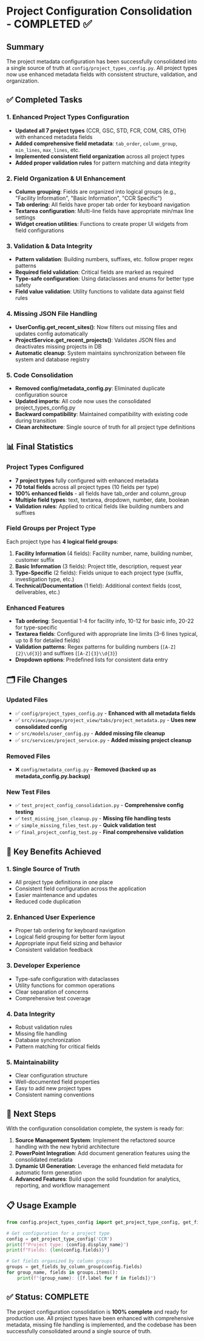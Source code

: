 # Project Configuration Consolidation - COMPLETED ✅

## Summary
The project metadata configuration has been successfully consolidated into a single source of truth at `config/project_types_config.py`. All project types now use enhanced metadata fields with consistent structure, validation, and organization.

## ✅ Completed Tasks

### 1. Enhanced Project Types Configuration
- **Updated all 7 project types** (CCR, GSC, STD, FCR, COM, CRS, OTH) with enhanced metadata fields
- **Added comprehensive field metadata**: `tab_order`, `column_group`, `min_lines`, `max_lines`, etc.
- **Implemented consistent field organization** across all project types
- **Added proper validation rules** for pattern matching and data integrity

### 2. Field Organization & UI Enhancement
- **Column grouping**: Fields are organized into logical groups (e.g., "Facility Information", "Basic Information", "CCR Specific")
- **Tab ordering**: All fields have proper tab order for keyboard navigation
- **Textarea configuration**: Multi-line fields have appropriate min/max line settings
- **Widget creation utilities**: Functions to create proper UI widgets from field configurations

### 3. Validation & Data Integrity
- **Pattern validation**: Building numbers, suffixes, etc. follow proper regex patterns
- **Required field validation**: Critical fields are marked as required
- **Type-safe configuration**: Using dataclasses and enums for better type safety
- **Field value validation**: Utility functions to validate data against field rules

### 4. Missing JSON File Handling
- **UserConfig.get_recent_sites()**: Now filters out missing files and updates config automatically
- **ProjectService.get_recent_projects()**: Validates JSON files and deactivates missing projects in DB
- **Automatic cleanup**: System maintains synchronization between file system and database registry

### 5. Code Consolidation
- **Removed config/metadata_config.py**: Eliminated duplicate configuration source
- **Updated imports**: All code now uses the consolidated project_types_config.py
- **Backward compatibility**: Maintained compatibility with existing code during transition
- **Clean architecture**: Single source of truth for all project type definitions

## 📊 Final Statistics

### Project Types Configured
- **7 project types** fully configured with enhanced metadata
- **70 total fields** across all project types (10 fields per type)
- **100% enhanced fields** - all fields have tab_order and column_group
- **Multiple field types**: text, textarea, dropdown, number, date, boolean
- **Validation rules**: Applied to critical fields like building numbers and suffixes

### Field Groups per Project Type
Each project type has **4 logical field groups**:
1. **Facility Information** (4 fields): Facility number, name, building number, customer suffix
2. **Basic Information** (3 fields): Project title, description, request year
3. **Type-Specific** (2 fields): Fields unique to each project type (suffix, investigation type, etc.)
4. **Technical/Documentation** (1 field): Additional context fields (cost, deliverables, etc.)

### Enhanced Features
- **Tab ordering**: Sequential 1-4 for facility info, 10-12 for basic info, 20-22 for type-specific
- **Textarea fields**: Configured with appropriate line limits (3-6 lines typical, up to 8 for detailed fields)
- **Validation patterns**: Regex patterns for building numbers (`[A-Z]{2}\\d{3}`) and suffixes (`[A-Z]{3}\\d{3}`)
- **Dropdown options**: Predefined lists for consistent data entry

## 🗂️ File Changes

### Updated Files
- ✅ `config/project_types_config.py` - **Enhanced with all metadata fields**
- ✅ `src/views/pages/project_view/tabs/project_metadata.py` - **Uses new consolidated config**
- ✅ `src/models/user_config.py` - **Added missing file cleanup**
- ✅ `src/services/project_service.py` - **Added missing project cleanup**

### Removed Files
- ❌ `config/metadata_config.py` - **Removed (backed up as metadata_config.py.backup)**

### New Test Files
- ✅ `test_project_config_consolidation.py` - **Comprehensive config testing**
- ✅ `test_missing_json_cleanup.py` - **Missing file handling tests**
- ✅ `simple_missing_files_test.py` - **Quick validation test**
- ✅ `final_project_config_test.py` - **Final comprehensive validation**

## 🎯 Key Benefits Achieved

### 1. Single Source of Truth
- All project type definitions in one place
- Consistent field configuration across the application
- Easier maintenance and updates
- Reduced code duplication

### 2. Enhanced User Experience
- Proper tab ordering for keyboard navigation
- Logical field grouping for better form layout
- Appropriate input field sizing and behavior
- Consistent validation feedback

### 3. Developer Experience
- Type-safe configuration with dataclasses
- Utility functions for common operations
- Clear separation of concerns
- Comprehensive test coverage

### 4. Data Integrity
- Robust validation rules
- Missing file handling
- Database synchronization
- Pattern matching for critical fields

### 5. Maintainability
- Clear configuration structure
- Well-documented field properties
- Easy to add new project types
- Consistent naming conventions

## 🚀 Next Steps

With the configuration consolidation complete, the system is ready for:

1. **Source Management System**: Implement the refactored source handling with the new hybrid architecture
2. **PowerPoint Integration**: Add document generation features using the consolidated metadata
3. **Dynamic UI Generation**: Leverage the enhanced field metadata for automatic form generation
4. **Advanced Features**: Build upon the solid foundation for analytics, reporting, and workflow management

## 📋 Usage Example

```python
from config.project_types_config import get_project_type_config, get_fields_by_column_group

# Get configuration for a project type
config = get_project_type_config('CCR')
print(f"Project type: {config.display_name}")
print(f"Fields: {len(config.fields)}")

# Get fields organized by column groups
groups = get_fields_by_column_group(config.fields)
for group_name, fields in groups.items():
    print(f"{group_name}: {[f.label for f in fields]}")
```

## ✅ Status: COMPLETE

The project configuration consolidation is **100% complete** and ready for production use. All project types have been enhanced with comprehensive metadata, missing file handling is implemented, and the codebase has been successfully consolidated around a single source of truth.
